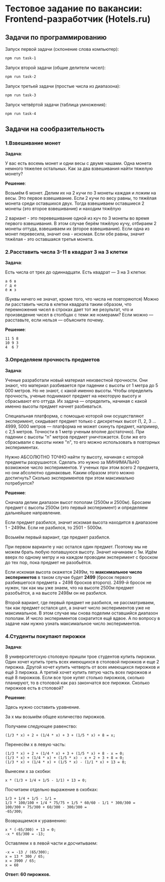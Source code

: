 # Тестовое задание по вакансии: Frontend-разработчик (Hotels.ru)

## Задачи по программированию

Запуск первой задачи (склонение слова компьютер):
```bash
npm run task-1
```

Запуск второй задачи (общие делители чисел):
```bash
npm run task-2
```

Запуск третьей задачи (простые числа из диапазона):
```bash
npm run task-3
```

Запуск четвёртой задачи (таблица умножения):
```bash
npm run task-4
```

## Задачи на сообразительность

### 1.Взвешивание монет

<b>Задача</b>:

У вас есть восемь монет и одни весы с двумя чашами. Одна монета немного тяжелее остальных. Как за два взвешивания найти тяжелую монету?

<b>Решение</b>:

Возьмём 6 монет. Делим их на 2 кучи по 3 монеты каждая и ложим на весы. Это первое взвешивание. Если 2 кучи по весу равны, то тяжёлая монета среди оставшихся двух. Тогда взвешиваем оставшиеся 2 монеты (это второе взвешивание) и находим тяжёлую

2 вариант - это перевешивание одной из куч по 3 монеты во время первого взвешивания. В этом случае берём тяжёлую кучу, отбираем 2 монеты оттуда, взвешиваем их (второе взвешивание). Если одна из монет перевесила, значит она - искомая. Если обе равны, значит тяжёлая - это оставшаяся третья монета.

### 2.Расставить числа 3-11 в квадрат 3 на 3 клетки

<b>Задача</b>:

Есть числа от трех до одиннадцати. Есть квадрат — 3 на 3 клетки:

```
а б в
г д е
ё ж з
```

(Буквы ничего не значат, кроме того, что числа не повторяются)
Можно ли расставить числа в клетки квадрата таким образом, что перемножения чисел в строках дает тот же результат, что и произведение чисел в столбцах с теми же номерами?
Если можно — расставьте, если нельзя — объясните почему.

<b>Решение</b>:

```
11 5 8
10 9 3
4  6 7
```

### 3.Определяем прочность предметов

<b>Задача</b>:

Ученые разработали новый материал неизвестной прочности. Они знают, что материал разбивается при падении с высоты от 1 метра до 5 000 метров. Но не знают, с какой именно высоты. Чтобы определить прочность, ученые поднимают предмет на некоторую высоту и сбрасывают его оттуда. Их задача — определить, начиная с какой именно высоты предмет начнет разбиваться.

Специальная платформа, с помощью которой они осуществляют эксперимент, скидывает предмет только с дискретных высот (1, 2, 3 ... 4999, 5000 метров — платформа не может скинуть предмет, например, с 2,5 метров. Точности в 1 метр ученым вполне достаточно). При падении с высоты "n" метров предмет уничтожается. Если же его сбрасывали с высоты ниже "n", то его можно использовать в повторных экспериментах.

Нужно АБСОЛЮТНО ТОЧНО найти ту высоту, начиная с которой предметы разрушаются. Сделать это нужно за МИНИМАЛЬНО возможное число экспериментов. У ученых при этом всего 2 предмета, но они абсолютно одинаковые. Каким образом этого можно достигнуть? Сколько экспериментов при этом максимально потребуется?

<b>Решение</b>:

Сначала делим диапазон высот пополам (2500м и 2500м). Бросаем предмет с высоты 2500м (это первый эксперимент) и определяем дальнейшее направление.

Если предмет разбился, значит искомая высота находится в диапазоне 1 - 2499м. Если не разбился, то 2501 - 5000м.

Возьмём первый вариант, где предмет разбился.

При первом варианте у нас остался один предмет. Поэтому мы не можем брать любую попавшуюся высоту. Значит начинаем с 1м. Идём вверх по одному метру и на каждом проводим эксперимент с броском до тех пор, пока предмет не разобьётся.

Если искомая высота окажется 2499м, то <b>максимальное число экспериметов</b> в таком случае будет <b>2499</b> (бросок первого разбившегося предмета + 2498 бросков второго). 2499-й бросок не нужен, так как мы уже знаем, что на высоте 2500м предмет разобъётся, а на высоте 2498м он не разбился.

Второй вариант, где первый предмет не разбился, не рассматриваем, так как предмет остался цел, а значит число экспериментов уже не максимальное. В этом случае мы снова поделим оставшийся диапазон пополам. И число экспериментов сократится ещё вдвое. А по вопросу в задаче нам нужно узнать максимальное число экспериментов.

### 4.Студенты покупают пирожки

<b>Задача</b>:

В университетскую столовую пришли трое студентов купить пирожки. Один хочет купить треть всех имеющихся в столовой пирожков и еще 2 пирожка. Другой хочет купить четверть от всех имеющихся пирожков и ещё 3 пирожка. А третий хочет купить пятую часть всех пирожков и ещё 8 пирожков. Если все трое купят столько пирожков, сколько планируют, то в столовой как раз закончатся все пирожки. Сколько пирожков есть в столовой?

<b>Решение</b>:

Здесь нужно составить уравнение.

За x мы возьмём общее количество пирожков.

Получаем следующее равенство:
```
(1/3 * x) + 2 + (1/4 * x) + 3 + (1/5 * x) + 8 = x;
```

Перенесём x в левую часть:
```
(1/3 * x) + 2 + (1/4 * x) + 3 + (1/5 * x) + 8 - x = 0;
(1/3 * x) + (1/4 * x) + (1/5 * x) - x + 2 + 3 + 8 = 0;
(1/3 * x) + (1/4 * x) + (1/5 * x) - (1/1 * x) + 13 = 0;
```

Вынесем x за скобки:
```
x * (1/3 + 1/4 + 1/5 - 1/1) + 13 = 0;
```

Посчитаем отдельно выражение в скобках:
```
1/3 + 1/4 + 1/5 - 1/1 =
1/3 * 100/100 + 1/4 * 75/75 + 1/5 * 60/60 - 1/1 * 300/300 =
100/300 + 75/300 + 60/300 - 300/300 =
-65/300;
```

Возвращаемся к уравнению:
```
x * (-65/300) + 13 = 0;
-x * 65/300 = -13;
```

Оставляем x в левой части и досчитываем:
```
-x = -13 / (65/300);
x = 13 * 300 / 65;
x = 3900 / 65;
x = 60
```

<b>Ответ: 60 пирожков.</b>
